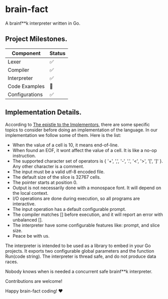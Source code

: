 # brain-fact
A brainf**k interpreter written in Go.

## Project Milestones.
| Component      	| Status 	|
|----------------	|--------	|
| Lexer          	| ✅      	|
| Compiler       	| ✅      	|
| Interpreter    	| ✅      	|
| Code Examples  	| 🔲      	|
| Configurations 	| ✅      	|

## Implementation Details.
According to [The epistle to the Implementors](http://brainfuck.org/epistle.html), there are some specific topics to consider before doing an implementation of the language. In our implementation we follow some of them. Here is the list:

- When the value of a cell is 10, it means end-of-line.
- When found an EOF, it wont affect the value of a cell. It is like a no-op instruction.
- The supported character set of operators is { '+', ',', '-', '.', '<', '>', '[', ']' }. Any other character is a comment.
- The input must be a valid utf-8 encoded file.
- The default size of the slice is 32767 cells.
- The pointer starts at position 0.
- Output is not necessarily done with a monospace font. It will depend on the local context.
- I/O operations are done during execution, so all programs are interactive.
- The input operation has a default configurable prompt.
- The compiler matches [] before execution, and it will report an error with unbalanced [].
- The interpreter have some configurable features like: prompt, and slice size.
- Peace be with us.


The interpreter is intended to be used as a library to embed in your Go projects. It exports two configurable global parameters and the function Run(code string). The interpreter is thread safe, and do not produce data races. 


Nobody knows when is needed a concurrent safe brainf**k interpreter.


Contributions are welcome!


Happy brain-fact coding! ❤️




